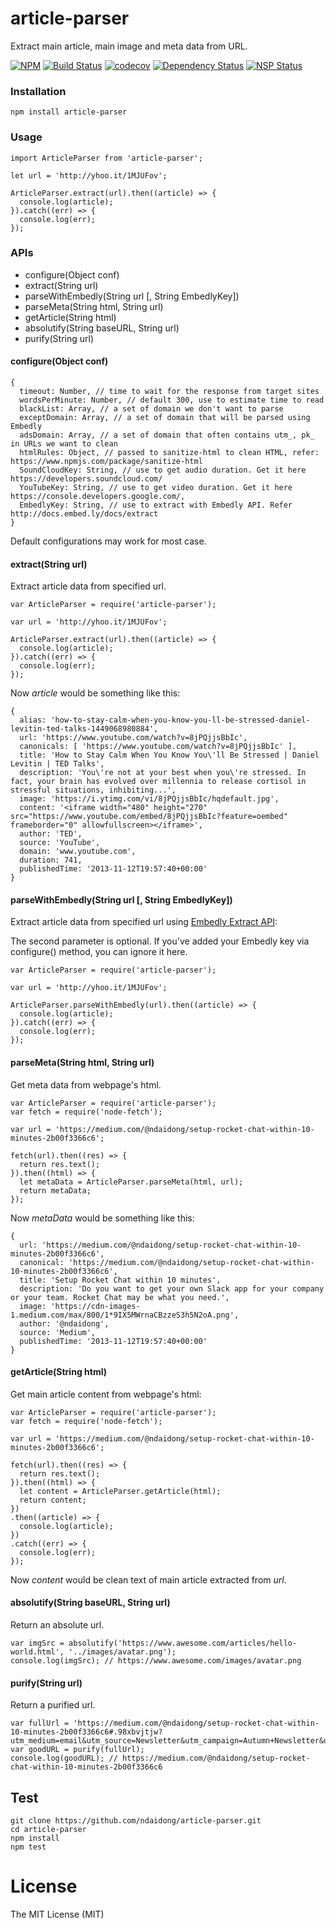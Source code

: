 # article-parser
Extract main article, main image and meta data from URL.

[![NPM](https://badge.fury.io/js/article-parser.svg)](https://badge.fury.io/js/article-parser)
[![Build Status](https://travis-ci.org/ndaidong/article-parser.svg?branch=master)](https://travis-ci.org/ndaidong/article-parser)
[![codecov](https://codecov.io/gh/ndaidong/article-parser/branch/master/graph/badge.svg)](https://codecov.io/gh/ndaidong/article-parser)
[![Dependency Status](https://gemnasium.com/badges/github.com/ndaidong/article-parser.svg)](https://gemnasium.com/github.com/ndaidong/article-parser)
[![NSP Status](https://nodesecurity.io/orgs/techpush/projects/d965e951-5bc6-41d3-90da-81e2a3b7e40f/badge)](https://nodesecurity.io/orgs/techpush/projects/d965e951-5bc6-41d3-90da-81e2a3b7e40f)

### Installation

```
npm install article-parser
```

### Usage

```
import ArticleParser from 'article-parser';

let url = 'http://yhoo.it/1MJUFov';

ArticleParser.extract(url).then((article) => {
  console.log(article);
}).catch((err) => {
  console.log(err);
});
```

### APIs

 - configure(Object conf)
 - extract(String url)
 - parseWithEmbedly(String url [, String EmbedlyKey])
 - parseMeta(String html, String url)
 - getArticle(String html)
 - absolutify(String baseURL, String url)
 - purify(String url)


#### configure(Object conf)

```
{
  timeout: Number, // time to wait for the response from target sites
  wordsPerMinute: Number, // default 300, use to estimate time to read
  blackList: Array, // a set of domain we don't want to parse
  exceptDomain: Array, // a set of domain that will be parsed using Embedly
  adsDomain: Array, // a set of domain that often contains utm_, pk_ in URLs we want to clean
  htmlRules: Object, // passed to sanitize-html to clean HTML, refer: https://www.npmjs.com/package/sanitize-html
  SoundCloudKey: String, // use to get audio duration. Get it here https://developers.soundcloud.com/
  YouTubeKey: String, // use to get video duration. Get it here https://console.developers.google.com/,
  EmbedlyKey: String, // use to extract with Embedly API. Refer http://docs.embed.ly/docs/extract
}
```

Default configurations may work for most case.


#### extract(String url)

Extract article data from specified url.

```
var ArticleParser = require('article-parser');

var url = 'http://yhoo.it/1MJUFov';

ArticleParser.extract(url).then((article) => {
  console.log(article);
}).catch((err) => {
  console.log(err);
});
```

Now *article* would be something like this:

```
{
  alias: 'how-to-stay-calm-when-you-know-you-ll-be-stressed-daniel-levitin-ted-talks-1449068980884',
  url: 'https://www.youtube.com/watch?v=8jPQjjsBbIc',
  canonicals: [ 'https://www.youtube.com/watch?v=8jPQjjsBbIc' ],
  title: 'How to Stay Calm When You Know You\'ll Be Stressed | Daniel Levitin | TED Talks',
  description: 'You\'re not at your best when you\'re stressed. In fact, your brain has evolved over millennia to release cortisol in stressful situations, inhibiting...',
  image: 'https://i.ytimg.com/vi/8jPQjjsBbIc/hqdefault.jpg',
  content: '<iframe width="480" height="270" src="https://www.youtube.com/embed/8jPQjjsBbIc?feature=oembed" frameborder="0" allowfullscreen></iframe>',
  author: 'TED',
  source: 'YouTube',
  domain: 'www.youtube.com',
  duration: 741,
  publishedTime: '2013-11-12T19:57:40+00:00'
}

```

#### parseWithEmbedly(String url [, String EmbedlyKey])

Extract article data from specified url using [Embedly Extract API](http://embed.ly/extract):

The second parameter is optional. If you've added your Embedly key via configure() method, you can ignore it here.

```
var ArticleParser = require('article-parser');

var url = 'http://yhoo.it/1MJUFov';

ArticleParser.parseWithEmbedly(url).then((article) => {
  console.log(article);
}).catch((err) => {
  console.log(err);
});
```


#### parseMeta(String html, String url)

Get meta data from webpage's html.

```
var ArticleParser = require('article-parser');
var fetch = require('node-fetch');

var url = 'https://medium.com/@ndaidong/setup-rocket-chat-within-10-minutes-2b00f3366c6';

fetch(url).then((res) => {
  return res.text();
}).then((html) => {
  let metaData = ArticleParser.parseMeta(html, url);
  return metaData;
});
```

Now *metaData* would be something like this:

```
{
  url: 'https://medium.com/@ndaidong/setup-rocket-chat-within-10-minutes-2b00f3366c6',
  canonical: 'https://medium.com/@ndaidong/setup-rocket-chat-within-10-minutes-2b00f3366c6',
  title: 'Setup Rocket Chat within 10 minutes',
  description: 'Do you want to get your own Slack app for your company or your team. Rocket Chat may be what you need.',
  image: 'https://cdn-images-1.medium.com/max/800/1*9IX5MWrnaCBzzeS3h5N2oA.png',
  author: '@ndaidong',
  source: 'Medium',
  publishedTime: '2013-11-12T19:57:40+00:00'
}
```


#### getArticle(String html)

Get main article content from webpage's html:

```
var ArticleParser = require('article-parser');
var fetch = require('node-fetch');

var url = 'https://medium.com/@ndaidong/setup-rocket-chat-within-10-minutes-2b00f3366c6';

fetch(url).then((res) => {
  return res.text();
}).then((html) => {
  let content = ArticleParser.getArticle(html);
  return content;
})
.then((article) => {
  console.log(article);
})
.catch((err) => {
  console.log(err);
});
```

Now *content* would be clean text of main article extracted from *url*.

#### absolutify(String baseURL, String url)

Return an absolute url.

```
var imgSrc = absolutify('https://www.awesome.com/articles/hello-world.html', '../images/avatar.png');
console.log(imgSrc); // https://www.awesome.com/images/avatar.png
```


#### purify(String url)

Return a purified url.

```
var fullUrl = 'https://medium.com/@ndaidong/setup-rocket-chat-within-10-minutes-2b00f3366c6#.98xbvjtjw?utm_medium=email&utm_source=Newsletter&utm_campaign=Autumn+Newsletter&utm_content=logo+link'
var goodURL = purify(fullUrl);
console.log(goodURL); // https://medium.com/@ndaidong/setup-rocket-chat-within-10-minutes-2b00f3366c6
```

## Test

```
git clone https://github.com/ndaidong/article-parser.git
cd article-parser
npm install
npm test
```

# License

The MIT License (MIT)
